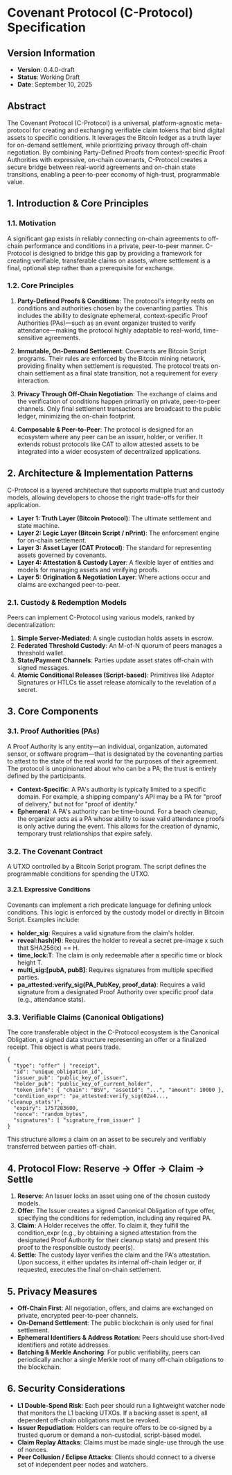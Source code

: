 # Covenant Protocol (C-Protocol) Specification

## Version Information
- **Version**: 0.4.0-draft
- **Status**: Working Draft
- **Date**: September 10, 2025

## Abstract
The Covenant Protocol (C-Protocol) is a universal, platform-agnostic meta-protocol for creating and exchanging verifiable claim tokens that bind digital assets to specific conditions. It leverages the Bitcoin ledger as a truth layer for on-demand settlement, while prioritizing privacy through off-chain negotiation. By combining Party-Defined Proofs from context-specific Proof Authorities with expressive, on-chain covenants, C-Protocol creates a secure bridge between real-world agreements and on-chain state transitions, enabling a peer-to-peer economy of high-trust, programmable value.

## 1. Introduction & Core Principles

### 1.1. Motivation
A significant gap exists in reliably connecting on-chain agreements to off-chain performance and conditions in a private, peer-to-peer manner. C-Protocol is designed to bridge this gap by providing a framework for creating verifiable, transferable claims on assets, where settlement is a final, optional step rather than a prerequisite for exchange.

### 1.2. Core Principles
1. **Party-Defined Proofs & Conditions**: The protocol's integrity rests on conditions and authorities chosen by the covenanting parties. This includes the ability to designate ephemeral, context-specific Proof Authorities (PAs)—such as an event organizer trusted to verify attendance—making the protocol highly adaptable to real-world, time-sensitive agreements.

2. **Immutable, On-Demand Settlement**: Covenants are Bitcoin Script programs. Their rules are enforced by the Bitcoin mining network, providing finality when settlement is requested. The protocol treats on-chain settlement as a final state transition, not a requirement for every interaction.

3. **Privacy Through Off-Chain Negotiation**: The exchange of claims and the verification of conditions happen primarily on private, peer-to-peer channels. Only final settlement transactions are broadcast to the public ledger, minimizing the on-chain footprint.

4. **Composable & Peer-to-Peer**: The protocol is designed for an ecosystem where any peer can be an issuer, holder, or verifier. It extends robust protocols like CAT to allow attested assets to be integrated into a wider ecosystem of decentralized applications.

## 2. Architecture & Implementation Patterns
C-Protocol is a layered architecture that supports multiple trust and custody models, allowing developers to choose the right trade-offs for their application.

- **Layer 1: Truth Layer (Bitcoin Protocol)**: The ultimate settlement and state machine.
- **Layer 2: Logic Layer (Bitcoin Script / nPrint)**: The enforcement engine for on-chain settlement.
- **Layer 3: Asset Layer (CAT Protocol)**: The standard for representing assets governed by covenants.
- **Layer 4: Attestation & Custody Layer**: A flexible layer of entities and models for managing assets and verifying proofs.
- **Layer 5: Origination & Negotiation Layer**: Where actions occur and claims are exchanged peer-to-peer.

### 2.1. Custody & Redemption Models
Peers can implement C-Protocol using various models, ranked by decentralization:
1. **Simple Server-Mediated**: A single custodian holds assets in escrow.
2. **Federated Threshold Custody**: An M-of-N quorum of peers manages a threshold wallet.
3. **State/Payment Channels**: Parties update asset states off-chain with signed messages.
4. **Atomic Conditional Releases (Script-based)**: Primitives like Adaptor Signatures or HTLCs tie asset release atomically to the revelation of a secret.

## 3. Core Components

### 3.1. Proof Authorities (PAs)
A Proof Authority is any entity—an individual, organization, automated sensor, or software program—that is designated by the covenanting parties to attest to the state of the real world for the purposes of their agreement. The protocol is unopinionated about who can be a PA; the trust is entirely defined by the participants.

- **Context-Specific**: A PA's authority is typically limited to a specific domain. For example, a shipping company's API may be a PA for "proof of delivery," but not for "proof of identity."
- **Ephemeral**: A PA's authority can be time-bound. For a beach cleanup, the organizer acts as a PA whose ability to issue valid attendance proofs is only active during the event. This allows for the creation of dynamic, temporary trust relationships that expire safely.

### 3.2. The Covenant Contract
A UTXO controlled by a Bitcoin Script program. The script defines the programmable conditions for spending the UTXO.

#### 3.2.1. Expressive Conditions
Covenants can implement a rich predicate language for defining unlock conditions. This logic is enforced by the custody model or directly in Bitcoin Script. Examples include:
- **holder_sig**: Requires a valid signature from the claim's holder.
- **reveal:hash(H)**: Requires the holder to reveal a secret pre-image x such that SHA256(x) == H.
- **time_lock:T**: The claim is only redeemable after a specific time or block height T.
- **multi_sig:[pubA, pubB]**: Requires signatures from multiple specified parties.
- **pa_attested:verify_sig(PA_PubKey, proof_data)**: Requires a valid signature from a designated Proof Authority over specific proof data (e.g., attendance stats).

### 3.3. Verifiable Claims (Canonical Obligations)
The core transferable object in the C-Protocol ecosystem is the Canonical Obligation, a signed data structure representing an offer or a finalized receipt. This object is what peers trade.

```
{
  "type": "offer" | "receipt",
  "id": "unique_obligation_id",
  "issuer_pub": "public_key_of_issuer",
  "holder_pub": "public_key_of_current_holder",
  "token_info": { "chain": "BSV", "assetId": "...", "amount": 10000 },
  "condition_expr": "pa_attested:verify_sig(02a4..., 'cleanup_stats')",
  "expiry": 1757283600,
  "nonce": "random_bytes",
  "signatures": [ "signature_from_issuer" ]
}
```

This structure allows a claim on an asset to be securely and verifiably transferred between parties off-chain.

## 4. Protocol Flow: Reserve → Offer → Claim → Settle
1. **Reserve**: An Issuer locks an asset using one of the chosen custody models.
2. **Offer**: The Issuer creates a signed Canonical Obligation of type offer, specifying the conditions for redemption, including any required PA.
3. **Claim**: A Holder receives the offer. To claim it, they fulfill the condition_expr (e.g., by obtaining a signed attestation from the designated Proof Authority for their cleanup stats) and present this proof to the responsible custody peer(s).
4. **Settle**: The custody layer verifies the claim and the PA's attestation. Upon success, it either updates its internal off-chain ledger or, if requested, executes the final on-chain settlement.

## 5. Privacy Measures
- **Off-Chain First**: All negotiation, offers, and claims are exchanged on private, encrypted peer-to-peer channels.
- **On-Demand Settlement**: The public blockchain is only used for final settlement.
- **Ephemeral Identifiers & Address Rotation**: Peers should use short-lived identifiers and rotate addresses.
- **Batching & Merkle Anchoring**: For public verifiability, peers can periodically anchor a single Merkle root of many off-chain obligations to the blockchain.

## 6. Security Considerations
- **L1 Double-Spend Risk**: Each peer should run a lightweight watcher node that monitors the L1 backing UTXOs. If a backing asset is spent, all dependent off-chain obligations must be revoked.
- **Issuer Repudiation**: Holders can require offers to be co-signed by a trusted quorum or demand a non-custodial, script-based model.
- **Claim Replay Attacks**: Claims must be made single-use through the use of nonces.
- **Peer Collusion / Eclipse Attacks**: Clients should connect to a diverse set of independent peer nodes and watchers.